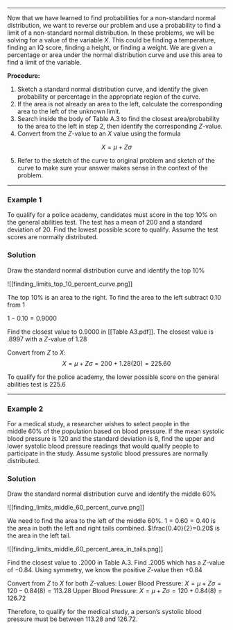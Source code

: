 - - -
Now that we have learned to find probabilities for a non-standard normal distribution, we want to reverse our problem and use a probability to find a limit of a non-standard normal distribution. In these problems, we will be solving for a value of the variable $X$. This could be finding a temperature, finding an IQ score, finding a height, or finding a weight. We are given a percentage or area under the normal distribution curve and use this area to find a limit of the variable.

**Procedure:**
1. Sketch a standard normal distribution curve, and identify the given probability or percentage in the appropriate region of the curve.
2. If the area is not already an area to the left, calculate the corresponding area to the left of the unknown limit.
3. Search inside the body of Table A.3 to find the closest area/probability to the area to the left in step 2, then identify the corresponding $Z$-value.
4. Convert from the $Z$-value to an $X$ value using the formula

$$X=\mu+Z\sigma$$

5. Refer to the sketch of the curve to original problem and sketch of the curve to make sure your answer makes sense in the context of the problem.

- - -
### Example 1
To qualify for a police academy, candidates must score in the top $10\%$ on the general abilities test. The test has a mean of $200$ and a standard deviation of $20$. Find the lowest possible score to qualify. Assume the test scores are normally distributed.

### Solution
Draw the standard normal distribution curve and identify the top $10\%$

![[finding_limits_top_10_percent_curve.png]]

The top 10% is an area to the right. To find the area to the left subtract $0.10$ from $1$

$1-0.10=0.9000$

Find the closest value to $0.9000$ in [[Table A3.pdf]]. The closest value is $.8997$ with a $Z$-value of $1.28$

Convert from $Z$ to $X$:
$$X=\mu+Z\sigma=200+1.28(20)=225.60$$

To qualify for the police academy, the lower possible score on the general abilities test is $225.6$

- - -
### Example 2
For a medical study, a researcher wishes to select people in the middle $60\%$ of the population based on blood pressure. If the mean systolic blood pressure is $120$ and the standard deviation is $8$, find the upper and lower systolic blood pressure readings that would qualify people to participate in the study. Assume systolic blood pressures are normally distributed.

### Solution
Draw the standard normal distribution curve and identify the middle $60\%$

![[finding_limits_middle_60_percent_curve.png]]

We need to find the area to the left of the middle $60\%$. $1=0.60=0.40$ is the area in both the left and right tails combined. $\frac{0.40}{2}=0.20$ is the area in the left tail.

![[finding_limits_middle_60_percent_area_in_tails.png]]

Find the closest value to $.2000$ in Table A.3. Find $.2005$ which has a $Z$-value of $-0.84$. Using symmetry, we know the positive $Z$-value  then $+0.84$

Convert from $Z$ to $X$ for both $Z$-values:
Lower Blood Pressure: $X=\mu+Z\sigma=120-0.84(8)=113.28$
Upper Blood Pressure: $X=\mu+Z\sigma=120+0.84(8)=126.72$

Therefore, to qualify for the medical study, a person’s systolic blood pressure must be between $113.28$ and $126.72$.

